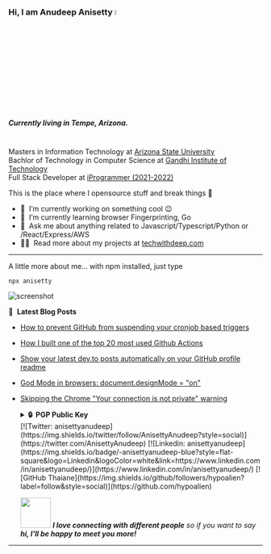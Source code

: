 ### Hi, I am Anudeep Anisetty <a href="https://www.gautamkrishnar.com/"><img src="https://media.giphy.com/media/hvRJCLFzcasrR4ia7z/giphy.gif" width="5%"></a>

<p><h5>Currently living in Tempe, Arizona. </h5> <br/>Masters in Information Technology at <a href="https://www.asu.edu/">Arizona State University</a> </br>Bachlor of Technology in Computer Science at <a href="https://www.gitam.edu/academics/gitam-campuses/hyderabad-campus">Gandhi Institute of Technology </a></br>Full Stack Developer at <a href="https://www.iprogrammer.com/">iProgrammer (2021-2022)</a>
</p>

This is the place where I opensource stuff and break things :rofl:

- 🔭 &nbsp;I’m currently working on something cool :wink:
- 🌱 &nbsp;I’m currently learning browser Fingerprinting, Go
- 💬 &nbsp;Ask me about anything related to Javascript/Typescript/Python or /React/Express/AWS
- 👨‍💻 &nbsp;Read more about my projects at [techwithdeep.com](https://www.techwithdeep.com/#portfolio)

---

A little more about me... with npm installed, just type

```
npx anisetty
```

<img alt="screenshot" src="https://www.techwithdeep.com/npx-card.3d35f646.png" />

📕 &nbsp;**Latest Blog Posts**

<!-- BLOG-POST-LIST:START -->

- [How to prevent GitHub from suspending your cronjob based triggers](https://dev.to/gautamkrishnar/how-to-prevent-github-from-suspending-your-cronjob-based-triggers-knf)
- [How I built one of the top 20 most used Github Actions](https://www.gautamkrishnar.com/how-i-built-one-of-the-top-20-most-used-github-actions/)
- [Show your latest dev.to posts automatically on your GitHub profile readme](https://dev.to/gautamkrishnar/show-your-latest-dev-to-posts-automatically-in-your-github-profile-readme-3nk8)
- [God Mode in browsers: document.designMode = &quot;on&quot;](https://dev.to/gautamkrishnar/god-mode-in-browsers-document-designmode-on-2pmo)
- [Skipping the Chrome &quot;Your connection is not private&quot; warning](https://dev.to/gautamkrishnar/quickbits-1-skipping-the-chrome-your-connection-is-not-private-warning-4kp1)
    <!-- BLOG-POST-LIST:END -->
    <details>
      <summary><b>🔒&nbsp;&nbsp;PGP&nbsp;Public&nbsp;Key</b></summary>
      <br/>

        ```
        -----BEGIN PUBLIC KEY-----
        MIIBIjANBgkqhkiG9w0BAQEFAAOCAQ8AMIIBCgKCAQEAm8GIClh8bz/uDHCzJs0V
        HuXJ3IILxu99qlH2q3rp+55qLQ8zJGQJ6Effye8kzYDjR2XXViSAg/D7u3g2UaHv
        HZAsQQD08Y4thSWvmPFQNFWTDN6UDoZpomLvI699Cn4ZWpLaTDrBrbwgcl9x47CC
        HJ3ml+e8od/U0beFGUsWrzsZodNWoGqVkKt64TqCJFWnmQ+W3j/NBf8KYm4MW5xg
        cKa13AUnDV5/2pzvLlQHq/iixd4IZhIX9EMVDQBb1+1OTlJFhM8n4cyOjynGEBO5
        DJab2JDiwJjAGbDfm56ApSEpsGIbCi+8Eh4dRXczrmq/HmiZSrv9eT/QZUREc0Rs
        jQIDAQAB
        -----END PUBLIC KEY-----
        ```

  </details>
  [![Twitter: anisettyanudeep](https://img.shields.io/twitter/follow/AnisettyAnudeep?style=social)](https://twitter.com/AnisettyAnudeep)
  [![Linkedin: anisettyanudeep](https://img.shields.io/badge/-anisettyanudeep-blue?style=flat-square&logo=Linkedin&logoColor=white&link=https://www.linkedin.com/in/anisettyanudeep/)](https://www.linkedin.com/in/anisettyanudeep/)
  [![GitHub Thaiane](https://img.shields.io/github/followers/hypoalien?label=follow&style=social)](https://github.com/hypoalien)

  <img src="https://media.giphy.com/media/LnQjpWaON8nhr21vNW/giphy.gif" width="60"> <em><b>I love connecting with different people</b> so if you want to say <b>hi, I'll be happy to meet you more!</b></em>

---
